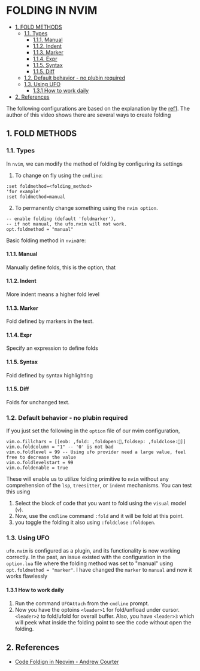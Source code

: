 # FOLDING IN NVIM

<!-- vim-markdown-toc GitLab -->

* [1. FOLD METHODS](#1-fold-methods)
    * [1.1. Types](#11-types)
        * [1.1.1. Manual](#111-manual)
        * [1.1.2. Indent](#112-indent)
        * [1.1.3. Marker](#113-marker)
        * [1.1.4. Expr](#114-expr)
        * [1.1.5. Syntax](#115-syntax)
        * [1.1.5. Diff](#115-diff)
    * [1.2. Default behavior - no plubin required](#12-default-behavior-no-plubin-required)
    * [1.3. Using UFO](#13-using-ufo)
        * [1.3.1 How to work daily](#131-how-to-work-daily)
* [2. References](#2-references)

<!-- vim-markdown-toc -->

The following configurations are based on the explanation by the
[ref1](https://www.youtube.com/watch?v=f_f08KnAJOQ). The author of this video
shows there are several ways to create folding

## 1. FOLD METHODS

### 1.1. Types

In `nvim`, we can modify the method of folding by configuring its settings

1. To change on fly using the `cmdline`:

```nvim
:set foldmethod=<folding_method>
'for example'
:set foldmethod=manual
```

2. To permanently change something using the `nvim option`.

```nvim
-- enable folding (default 'foldmarker'),
-- if not manual, the ufo.nvim will not work.
opt.foldmethod = "manual"
```

Basic folding method in `nvim`are:

#### 1.1.1. Manual

Manually define folds, this is the option, that

#### 1.1.2. Indent

More indent means a higher fold level

#### 1.1.3. Marker

Fold defined by markers in the text.

#### 1.1.4. Expr

Specify an expression to define folds

#### 1.1.5. Syntax

Fold defined by syntax highlighting

#### 1.1.5. Diff

Folds for unchanged text.

### 1.2. Default behavior - no plubin required

If you just set the following in the `option` file of our nvim configuration,

```nvim
vim.o.fillchars = [[eob: ,fold: ,foldopen:,foldsep: ,foldclose:]]
vim.o.foldcolumn = "1" -- '0' is not bad
vim.o.foldlevel = 99 -- Using ufo provider need a large value, feel free to decrease the value
vim.o.foldlevelstart = 99
vim.o.foldenable = true
```

These will enable us to utilize folding primitive to `nvim` without any
comprehension of the `lsp`, `treesitter`, or `indent` mechanisms. You can test
this using

1. Select the block of code that you want to fold using the `visual` model
   (`v`).
2. Now, use the `cmdline` command `:fold` and it will be fold at this point.
3. you toggle the folding it also using `:foldclose` `:foldopen`.

### 1.3. Using UFO

`ufo.nvim` is configured as a plugin, and its functionality is now working
correctly. In the past, an issue existed with the configuration in the
`option.lua` file where the folding method was set to "manual" using
`opt.foldmethod = "marker"`. I have changed the `marker` to `manual` and now it
works flawlessly

#### 1.3.1 How to work daily

1. Run the command `UFOAttach` from the `cmdline` prompt.
2. Now you have the optoins `<leader>1` for fold/unfload under cursor.
   `<leader>2` to fold/ufold for overall buffer. Also, you have `<leader>3`
   which will peek what inside the folding point to see the code without open the
   folding.

## 2. References

- [Code Foldign in Neovim - Andrew Courter](https://www.youtube.com/watch?v=f_f08KnAJOQ)
